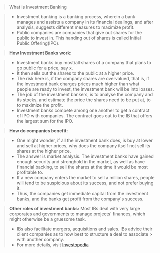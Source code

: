 > What is Investment Banking

> * Investment banking is a banking process, wherein a bank manages and assists a company in its financial dealings, and after analysis,
> suggests different measures to maximize profit.
> * Public companies are companies that give out shares for the public to invest in. This handing out of shares is called Initial Public
> Offering(IPO).

>  **How Investment Banks work:** 

> * Investment banks buy most/all shares of a company that plans to go public for a price, say x.
> * It then sells out the shares to the public at a higher price. 
> * The risk here is, if the company shares are overvalued, that is, if the investment bank charges prices much higher than what people are  ready to invest, the investment bank will be into losses.
> * The job of the investment bankers, is to analyse the company and its stocks, and estimate the price the shares need to be put at, to 
> to maximize the profit.
> * Investment banks compete among one another to get a contract of IPO with companies. The contract goes out to the IB that offers the 
> largest sum for the IPO. 

>  **How do companies benefit:** 

> * One might wonder, if all the investment bank does, is buy at lower and sell at higher prices, why does 
> the company itself not sell its shares at the higher price. 
> * The answer is market analysis. The investment banks have gained enough security and stronghold in the market, as well as have financial 
> backing, to sell the shares at the time it would be most profitable to.
> * If a new company enters the market to sell a million shares, people will tend to be suspicious about its success, and not prefer buying
> it.
> * Thus, the companies get immediate capital from the investment banks, and the banks get profit from the company's success.

> **Other roles of investment banks:** Most IBs deal with very large corporates and governments to manage projects' finances, which might
> otherwise be a gruesome task.
> * IBs also facilitate mergers, acquisitions and sales. IBs advice their client companies as to how best to structure a deal to associate > with another company.
> * For more details, visit [Investopedia](https://www.investopedia.com/terms/i/investment-banking.asp)

